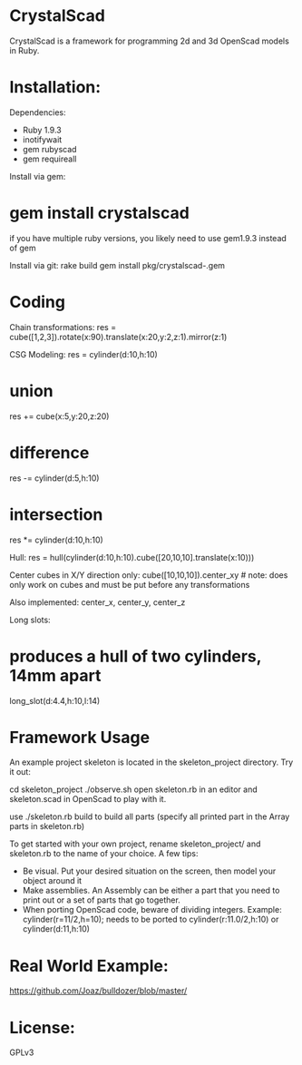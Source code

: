 CrystalScad
===========

CrystalScad is a framework for programming 2d and 3d OpenScad models in Ruby. 

Installation:
===========
Dependencies:
- Ruby 1.9.3
- inotifywait
- gem rubyscad
- gem requireall

Install via gem:

# gem install crystalscad

if you have multiple ruby versions, you likely need to use gem1.9.3 instead of gem

Install via git:
rake build
gem install pkg/crystalscad-<version>.gem


Coding
===========
Chain transformations:
  res = cube([1,2,3]).rotate(x:90).translate(x:20,y:2,z:1).mirror(z:1)

CSG Modeling:
  res = cylinder(d:10,h:10)
  # union
  res += cube(x:5,y:20,z:20)
  # difference
  res -= cylinder(d:5,h:10)
  # intersection
  res *= cylinder(d:10,h:10)
  
Hull:
  res = hull(cylinder(d:10,h:10).cube([20,10,10].translate(x:10)))

Center cubes in X/Y direction only:
  cube([10,10,10]).center_xy # note: does only work on cubes and must be put before any transformations

Also implemented: center_x, center_y, center_z  
  

Long slots:   
  # produces a hull of two cylinders, 14mm apart
  long_slot(d:4.4,h:10,l:14)  
  




Framework Usage
===========
An example project skeleton is located in the skeleton_project directory. Try it out:

cd skeleton_project
./observe.sh 
open skeleton.rb in an editor and skeleton.scad in OpenScad to play with it.

use ./skeleton.rb build to build all parts (specify all printed part in the Array parts in skeleton.rb)

To get started with your own project, rename skeleton_project/ and skeleton.rb to the name of your choice.
A few tips:
- Be visual. Put your desired situation on the screen, then model your object around it
- Make assemblies. An Assembly can be either a part that you need to print out or a set of parts that go together. 
- When porting OpenScad code, beware of dividing integers. Example: 
  cylinder(r=11/2,h=10);
  needs to be ported to
  cylinder(r:11.0/2,h:10)
  or
  cylinder(d:11,h:10)
  





Real World Example:
===========
https://github.com/Joaz/bulldozer/blob/master/



License:
===========
GPLv3

